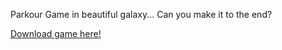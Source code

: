Parkour Game in beautiful galaxy... Can you make it to the end?

[Download game here!](https://ve001.github.io/galaxyrun/)
